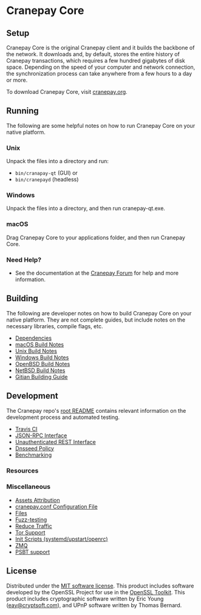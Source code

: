 Cranepay Core
=============

Setup
---------------------
Cranepay Core is the original Cranepay client and it builds the backbone of the network. It downloads and, by default, stores the entire history of Cranepay transactions, which requires a few hundred gigabytes of disk space. Depending on the speed of your computer and network connection, the synchronization process can take anywhere from a few hours to a day or more.

To download Cranepay Core, visit [cranepay.org](https://cranepay.org/).

Running
---------------------
The following are some helpful notes on how to run Cranepay Core on your native platform.

### Unix

Unpack the files into a directory and run:

- `bin/cranapay-qt` (GUI) or
- `bin/cranepayd` (headless)

### Windows

Unpack the files into a directory, and then run cranepay-qt.exe.

### macOS

Drag Cranepay Core to your applications folder, and then run Cranepay Core.

### Need Help?

* See the documentation at the [Cranepay Forum](https://forum.cranepay.org)
for help and more information.

Building
---------------------
The following are developer notes on how to build Cranepay Core on your native platform. They are not complete guides, but include notes on the necessary libraries, compile flags, etc.

- [Dependencies](dependencies.md)
- [macOS Build Notes](build-osx.md)
- [Unix Build Notes](build-unix.md)
- [Windows Build Notes](build-windows.md)
- [OpenBSD Build Notes](build-openbsd.md)
- [NetBSD Build Notes](build-netbsd.md)
- [Gitian Building Guide](gitian-building.md)

Development
---------------------
The Cranepay repo's [root README](/README.md) contains relevant information on the development process and automated testing.

- [Travis CI](travis-ci.md)
- [JSON-RPC Interface](JSON-RPC-interface.md)
- [Unauthenticated REST Interface](REST-interface.md)
- [Dnsseed Policy](dnsseed-policy.md)
- [Benchmarking](benchmarking.md)

### Resources

### Miscellaneous
- [Assets Attribution](assets-attribution.md)
- [cranepay.conf Configuration File](cranepay-conf.md)
- [Files](files.md)
- [Fuzz-testing](fuzzing.md)
- [Reduce Traffic](reduce-traffic.md)
- [Tor Support](tor.md)
- [Init Scripts (systemd/upstart/openrc)](init.md)
- [ZMQ](zmq.md)
- [PSBT support](psbt.md)

License
---------------------
Distributed under the [MIT software license](/COPYING).
This product includes software developed by the OpenSSL Project for use in the [OpenSSL Toolkit](https://www.openssl.org/). This product includes
cryptographic software written by Eric Young ([eay@cryptsoft.com](mailto:eay@cryptsoft.com)), and UPnP software written by Thomas Bernard.
